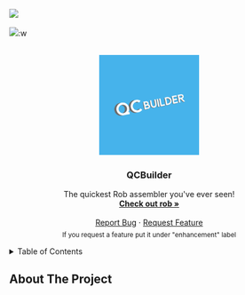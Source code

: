 <!-- Badges -->
![](http://ForTheBadge.com/images/badges/made-with-python.svg)

![](https://img.shields.io/badge/Ubuntu-FF5733?style=for-the-badge&logo=ubuntu&logoColor=white):w

<!-- TOP OF README ANCHOR -->
<a name="top"></a>

<!-- PROJECT LOGO -->
<br />
<div align="center">
  <a href="https://github.com/ZackeryRSmith/QCBuilder">
    <img src="https://github.com/ZackeryRSmith/QCBuilder/blob/main/images/QCBuilder.jpg" alt="QCBuilder Logo" width="180" height="180">
  </a>

<h3 align="center">QCBuilder</h3>

  <p align="center">
    The quickest Rob assembler you've ever seen!
    <br />
    <a href="https://github.com/ZackeryRSmith/Rob"><strong>Check out rob »</strong></a>
    <br />
    <br />
    <a href="https://github.com/ZackeryRSmith/QCBuilder/issues/new">Report Bug</a>
    ·
    <a href="https://github.com/ZackeryRSmith/QCBuilder/issues/new">Request Feature</a>
    <br />
    <sub>If you request a feature put it under "enhancement" label</sub>
  </p>
</div>



<!-- TABLE OF CONTENTS -->
<details>
  <summary>Table of Contents</summary>
  <ol>
    <li>
      <a href="#about-the-project">About The Project</a>
      <ul>
        <li><a href="#built-with">Built With</a></li>
      </ul>
    </li>
    <li>
      <a href="#getting-started">Getting Started</a>
      <ul>
        <li><a href="#prerequisites">Prerequisites</a></li>
        <li><a href="#installation">Installation</a></li>
      </ul>
    </li>
    <li><a href="#usage">Usage</a></li>
    <li><a href="#roadmap">Roadmap</a></li>
    <li><a href="#contributing">Contributing</a></li>
    <li><a href="#license">License</a></li>
    <li><a href="#contact">Contact</a></li>
    <li><a href="#acknowledgments">Acknowledgments</a></li>
  </ol>
</details>



<!-- ABOUT THE PROJECT -->
## About The Project <a name="about-the-project"></a>
